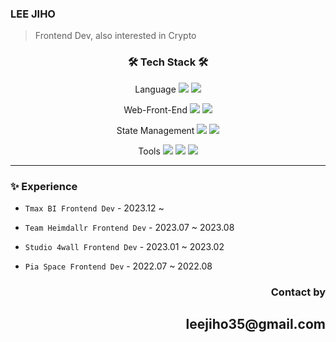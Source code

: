 ### LEE JIHO

> Frontend Dev, also interested in Crypto

<div align="center">
  <h3> 🛠️ Tech Stack 🛠️ </h3>
</div>

<div align="center">


 Language
<img src="https://img.shields.io/badge/JavaScript-F7DF1E?style=flat-square&logo=javascript&logoColor=black"/> 
<img src="https://img.shields.io/badge/TypeScript-3178C6?style=flat-square&logo=TypeScript&logoColor=black"/>  


Web-Front-End
<img src="https://img.shields.io/badge/React-61DAFB?style=flat-square&logo=React&logoColor=black"/> 
<img src="https://img.shields.io/badge/Next.js-black?style=flat-square&logo=next.js&logoColor=white"/>

State Management
<img src="https://img.shields.io/badge/Recoil-blue?style=flat-square&logoColor=white"/> 
<img src="https://img.shields.io/badge/Redux-764ABC?style=flat-square&logo=redux&logoColor=white"/>

Tools
<img src="https://img.shields.io/badge/Slack-4a154b?style=flat-square&logo=Slack&logoColor=white"/> 
<img src="https://img.shields.io/badge/Notion-black?style=flat-square&logo=Notion&logoColor=white"/> 
<img src="https://img.shields.io/badge/Figma-a259ff?style=flat-square&logo=Figma&logoColor=white"/>

--- 
  

</div>

  ### ✨ Experience

- `Tmax BI Frontend Dev` - 2023.12 ~
- `Team Heimdallr Frontend Dev` - 2023.07 ~ 2023.08
- `Studio 4wall Frontend Dev` - 2023.01 ~ 2023.02
- `Pia Space Frontend Dev` - 2022.07 ~ 2022.08

  </div>

<div align="right">
  
  <h3>Contact by</h3>
  <h2>leejiho35@gmail.com</h2>
  </div>
  
